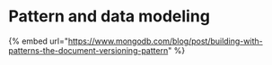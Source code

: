 # Pattern and data modeling

{% embed url="https://www.mongodb.com/blog/post/building-with-patterns-the-document-versioning-pattern" %}



